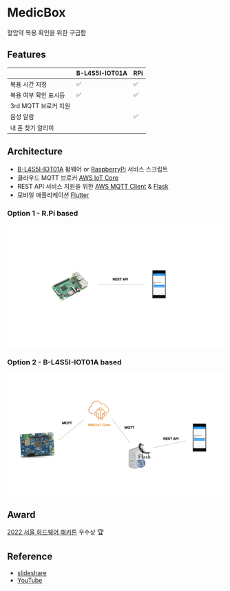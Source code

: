 # MedicBox
혈압약 복용 확인을 위한 구급함

## Features
||B-L4S5I-IOT01A|RPi|
|---|---|---|
|복용 시간 지정|✅|✅|
|복용 여부 확인 표시등|✅|✅|
|3rd MQTT 브로커 지원|||
|음성 알람||✅|
|내 폰 찾기 알리미|||

## Architecture
- [B-L4S5I-IOT01A](https://www.st.com/en/evaluation-tools/b-l4s5i-iot01a.html) 펌웨어 or [RaspberryPi](https://www.raspberrypi.com/products/raspberry-pi-3-model-b-plus/) 서비스 스크립트
- 클라우드 MQTT 브로커 [AWS IoT Core](https://aws.amazon.com/ko/iot-core/)
- REST API 서비스 지원을 위한 [AWS MQTT Client](https://github.com/aws/aws-iot-device-sdk-python-v2) & [Flask](http://flask.pocoo.org)
- 모바일 애플리케이션 [Flutter](https://flutter.dev/)

### Option 1 - R.Pi based
<img width="898" alt="Option 1 - R.Pi based" src="./Misc/medicbox-service-architecture.001.png">

### Option 2 - B-L4S5I-IOT01A based
<img width="898" alt="Option 2 - B-L4S5I-IOT01A based" src="./Misc/medicbox-service-architecture.002.png">

## Award
[2022 서울 하드웨어 해커톤](Misc/shh.png) 우수상 🏆

## Reference
- [slideshare](https://www.slideshare.net/jisangkim90/medicbox)
- [YouTube](https://youtu.be/YxxHIMm7rWA)
